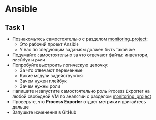# Ansible

## Task 1

- Познакомьтесь самостоятельно с разделом [monitoring_project](https://github.com/lamjob1993/ansible-monitoring/tree/main/ansible/monitoring_project):
  - Это рабочий проект Ansible
  - У вас по следующим заданиям должен быть такой же
- Подумайте самостоятельно за что отвечают файлы: инвентори, плейбук и роли
- Попробуйте выстроить логическую цепочку:
  - За что отвечают переменные
  - Какие модули задействуются
  - Зачем нужен плейбук
  - Зачем нужны роли
- Напишите и запустите самостоятельно роль Process Exporter на любой свободной VM по аналогии с разделом [monitoring_project](https://github.com/lamjob1993/ansible-monitoring/tree/main/ansible/monitoring_project)
- Проверьте, что **Process Exporter** отдает метрики и двигайтесь дальше
- Запушьте изменения в GitHub
